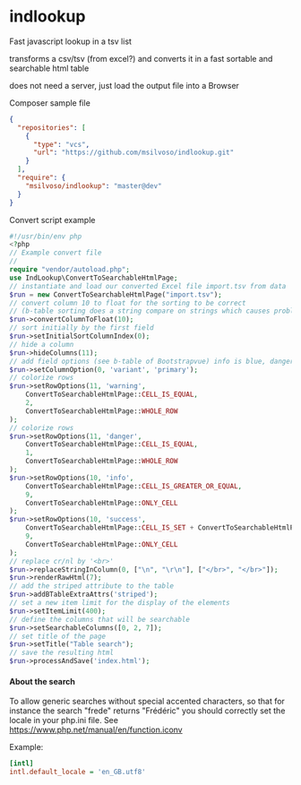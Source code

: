 # indlookup
Fast javascript lookup in a tsv list

transforms a csv/tsv (from excel?) and converts it in a fast sortable and searchable html table 

does not need a server, just load the output file into a Browser

Composer sample file
```json
{
  "repositories": [
    {
      "type": "vcs",
      "url": "https://github.com/msilvoso/indlookup.git"
    }
  ],
  "require": {
    "msilvoso/indlookup": "master@dev"
  }
}
```

Convert script example
```php
#!/usr/bin/env php
<?php
// Example convert file
//
require "vendor/autoload.php";
use IndLookup\ConvertToSearchableHtmlPage;
// instantiate and load our converted Excel file import.tsv from data
$run = new ConvertToSearchableHtmlPage("import.tsv");
// convert column 10 to float for the sorting to be correct
// (b-table sorting does a string compare on strings which causes problems with negative numbers)
$run->convertColumnToFloat(10);
// sort initially by the first field
$run->setInitialSortColumnIndex(0);
// hide a column
$run->hideColumns(11);
// add field options (see b-table of Bootstrapvue) info is blue, danger is red
$run->setColumnOption(0, 'variant', 'primary');
// colorize rows
$run->setRowOptions(11, 'warning',
    ConvertToSearchableHtmlPage::CELL_IS_EQUAL,
    2,
    ConvertToSearchableHtmlPage::WHOLE_ROW
);
// colorize rows
$run->setRowOptions(11, 'danger',
    ConvertToSearchableHtmlPage::CELL_IS_EQUAL,
    1,
    ConvertToSearchableHtmlPage::WHOLE_ROW
);
$run->setRowOptions(10, 'info',
    ConvertToSearchableHtmlPage::CELL_IS_GREATER_OR_EQUAL,
    9,
    ConvertToSearchableHtmlPage::ONLY_CELL
);
$run->setRowOptions(10, 'success',
    ConvertToSearchableHtmlPage::CELL_IS_SET + ConvertToSearchableHtmlPage::CELL_IS_LOWER,
    9,
    ConvertToSearchableHtmlPage::ONLY_CELL
);
// replace cr/nl by '<br>'
$run->replaceStringInColumn(0, ["\n", "\r\n"], ["</br>", "</br>"]);
$run->renderRawHtml(7);
// add the striped attribute to the table
$run->addBTableExtraAttrs('striped');
// set a new item limit for the display of the elements
$run->setItemLimit(400);
// define the columns that will be searchable
$run->setSearchableColumns([0, 2, 7]);
// set title of the page
$run->setTitle("Table search");
// save the resulting html
$run->processAndSave('index.html');
```
#### About the search
To allow generic searches without special accented characters, so that for instance the search "frede" returns "Frédéric" 
you should correctly set the locale in your php.ini file. See https://www.php.net/manual/en/function.iconv

Example:
```ini
[intl] 
intl.default_locale = 'en_GB.utf8'
```